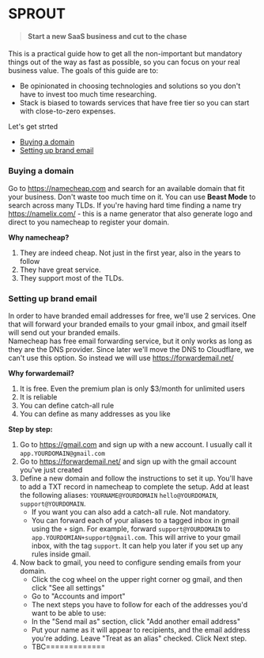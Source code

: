 # SPROUT
> #### Start a new SaaS business and cut to the chase

This is a practical guide how to get all the non-important but mandatory things out of the way as fast as possible, so you can focus on your real business value.
The goals of this guide are to:
* Be opinionated in choosing technologies and solutions so you don't have to invest too much time researching. 
* Stack is biased to towards services that have free tier so you can start with close-to-zero expenses.

Let's get strted
* [Buying a domain](#buying-a-domain)
* [Setting up brand email](#setting-up-brand-email)

### Buying a domain
Go to https://namecheap.com and search for an available domain that fit your business. Don't waste too much time on it. You can use **Beast Mode** to search across many TLDs.
If you're having hard time finding a name try https://namelix.com/ - this is a name generator that also generate logo and direct to you namecheap to register your domain. 

**Why namecheap?**
1. They are indeed cheap. Not just in the first year, also in the years to follow
2. They have great service.
3. They support most of the TLDs. 

### Setting up brand email
In order to have branded email addresses for free, we'll use 2 services. One that will forward your branded emails to your gmail inbox, and gmail itself will send out your branded emails.  
Namecheap has free email forwarding service, but it only works as long as they are the DNS provider. Since later we'll move the DNS to Cloudflare, we can't use this option. So instead we will use https://forwardemail.net/ 

**Why forwardemail?**
1. It is free. Even the premium plan is only $3/month for unlimited users
2. It is reliable
3. You can define catch-all rule
4. You can define as many addresses as you like

**Step by step:**
1. Go to https://gmail.com and sign up with a new account. I usually call it `app.YOURDOMAIN@gmail.com` 
2. Go to https://forwardemail.net/ and sign up with the gmail account you've just created
3. Define a new domain and follow the instructions to set it up. You'll have to add a TXT record in namecheap to complete the setup. Add at least the following aliases: `YOURNAME@YOURDOMAIN` `hello@YOURDOMAIN`, `support@YOURDOMAIN`. 
   * If you want you can also add a catch-all rule. Not mandatory.
   * You can forward each of your aliases to a tagged inbox in gmail using the `+` sign. For example, forward `support@YOURDOMAIN` to `app.YOURDOMIAN+support@gmail.com`. This will arrive to your gmail inbox, with the tag `support`. It can help you later if you set up any rules inside gmail.
4. Now back to gmail, you need to configure sending emails from your domain. 
   * Click the cog wheel on the upper right corner og gmail, and then click "See all settings"
   * Go to "Accounts and import"
   * The next steps you have to follow for each of the addresses you'd want to be able to use:
   * In the "Send mail as" section, click "Add another email address"
   * Put your name as it will appear to recipients, and the email address you're adding. Leave "Treat as an alias" checked. Click Next step.
   * TBC=============
   
